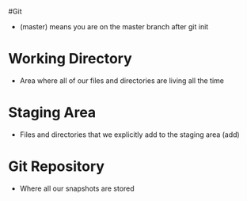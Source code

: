 #Git 
* (master) means you are on the master branch after git init

# Working Directory
* Area where all of our files and directories are living all the time

# Staging Area
*  Files and directories that we explicitly add to the staging area (add)

# Git Repository 
* Where all our snapshots are stored

# 